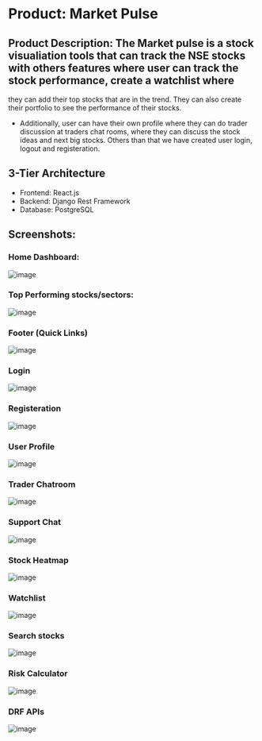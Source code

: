 # Product: Market Pulse

## Product Description: The Market pulse is a stock visualiation tools that can track the NSE stocks with others features where user can track the stock performance, create a watchlist where
they can add their top stocks that are in the trend. They can also create their portfolio to see the performance of their stocks.

- Additionally, user can have their own profile where they can do trader discussion at traders chat rooms, where they can discuss the stock ideas and next big stocks. Others than that we have
created user login, logout and registeration. 

## 3-Tier Architecture 
- Frontend: React.js
- Backend: Django Rest Framework
- Database: PostgreSQL

## Screenshots:

### Home Dashboard:
![image](https://github.com/user-attachments/assets/4ca74c10-3921-480b-a5c0-b85c3784774d)

### Top Performing stocks/sectors:
![image](https://github.com/user-attachments/assets/b5042fe8-acf7-4a8a-b2a0-6464629e4bee)

### Footer (Quick Links)
![image](https://github.com/user-attachments/assets/f2dfc20b-91b5-4f96-b47a-b42a8b0f21ca)

### Login
![image](https://github.com/user-attachments/assets/f38e89ef-4eca-4f82-934a-e0c7549d34ed)

### Registeration
![image](https://github.com/user-attachments/assets/7d208dde-f5c1-496f-a799-3ddfbabebec9)

### User Profile
![image](https://github.com/user-attachments/assets/f5d4ffa7-7b8a-4e45-b205-424623aa6b91)

### Trader Chatroom
![image](https://github.com/user-attachments/assets/3e1e0837-341a-4840-a288-d33e4feaa2c0)

### Support Chat
![image](https://github.com/user-attachments/assets/a6885f7e-5ea4-4ad7-a975-eb79bb34c49e)

### Stock Heatmap
![image](https://github.com/user-attachments/assets/d73c3f9a-fa62-4c83-9c6d-fcb9edd892a3)

### Watchlist
![image](https://github.com/user-attachments/assets/9149c2a8-f6a6-4ac5-8761-1d6a3b8e3565)

### Search stocks
![image](https://github.com/user-attachments/assets/4dbdc893-aa35-419e-8cc1-1f7b5fe69483)

### Risk Calculator
![image](https://github.com/user-attachments/assets/53d96d79-a36a-4b59-8fc4-87ed774af106)

### DRF APIs 
![image](https://github.com/user-attachments/assets/b87d6544-5fef-475b-80d9-6f93e795e52d)





